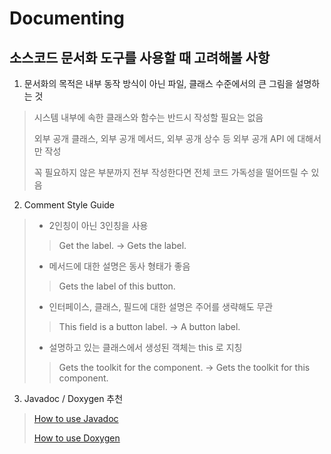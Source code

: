 # Documenting

## 소스코드 문서화 도구를 사용할 때 고려해볼 사항

1. 문서화의 목적은 내부 동작 방식이 아닌 파일, 클래스 수준에서의 큰 그림을 설명하는 것
> 시스템 내부에 속한 클래스와 함수는 반드시 작성할 필요는 없음
>
> 외부 공개 클래스, 외부 공개 메서드, 외부 공개 상수 등 외부 공개 API 에 대해서만 작성
>
> 꼭 필요하지 않은 부분까지 전부 작성한다면 전체 코드 가독성을 떨어뜨릴 수 있음

2. Comment Style Guide
> - 2인칭이 아닌 3인칭을 사용
> > Get the label. -> Gets the label.
>
> - 메서드에 대한 설명은 동사 형태가 좋음
> > Gets the label of this button.
>
> - 인터페이스, 클래스, 필드에 대한 설명은 주어를 생략해도 무관
> > This field is a button label. -> A button label.
>
> - 설명하고 있는 클래스에서 생성된 객체는 this 로 지칭
> > Gets the toolkit for the component. -> Gets the toolkit for this component.

3. Javadoc / Doxygen 추천
> [How to use Javadoc](https://www.oracle.com/technical-resources/articles/java/javadoc-tool.html)
> 
> [How to use Doxygen](https://www.doxygen.nl/manual/index.html)
